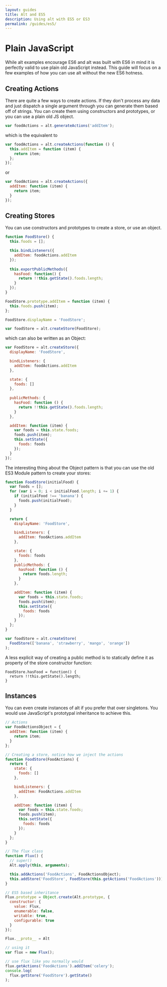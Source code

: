 ```yaml
---
layout: guides
title: Alt and ES5
description: Using alt with ES5 or ES3
permalink: /guides/es5/
---
```


# Plain JavaScript

While alt examples encourage ES6 and alt was built with ES6 in mind it is perfectly valid to use plain old JavaScript instead. This guide will focus on a few examples of how you can use alt without the new ES6 hotness.

## Creating Actions

There are quite a few ways to create actions. If they don't process any data and just dispatch a single argument through you can generate them based off of strings. You can create them using constructors and prototypes, or you can use a plain old JS object.

```js
var foodActions = alt.generateActions('addItem');
```

which is the equivalent to

```js
var foodActions = alt.createActions(function () {
  this.addItem = function (item) {
    return item;
  };
});
```

or

```js
var foodActions = alt.createActions({
  addItem: function (item) {
    return item;
  }
});
```

## Creating Stores

You can use constructors and prototypes to create a store, or use an object.

```js
function FoodStore() {
  this.foods = [];

  this.bindListeners({
    addItem: foodActions.addItem
  });
  
  this.exportPublicMethods({
    hasFood: function() {
      return !!this.getState().foods.length;
    }
  });
}

FoodStore.prototype.addItem = function (item) {
  this.foods.push(item);
};

FoodStore.displayName = 'FoodStore';

var foodStore = alt.createStore(FoodStore);
```

which can also be written as an Object:

```js
var FoodStore = alt.createStore({
  displayName: 'FoodStore',

  bindListeners: {
    addItem: foodActions.addItem
  },

  state: {
    foods: []
  },
  
  publicMethods: {
    hasFood: function () {
      return !!this.getState().foods.length;
    }
  },

  addItem: function (item) {
    var foods = this.state.foods;
    foods.push(item);
    this.setState({
      foods: foods
    });
  }
});
```

The interesting thing about the Object pattern is that you can use the old ES3 Module pattern to create your stores:

```js
function FoodStore(initialFood) {
  var foods = [];
  for (var i = 0; i < initialFood.length; i += 1) {
    if (initialFood !== 'banana') {
      foods.push(initialFood);
    }
  }

  return {
    displayName: 'FoodStore',

    bindListeners: {
      addItem: foodActions.addItem
    },

    state: {
      foods: foods
    },
    publicMethods: {
      hasFood: function () {
        return foods.length;
      }
    },

    addItem: function (item) {
      var foods = this.state.foods;
      foods.push(item);
      this.setState({
        foods: foods
      });
    }
  };
}

var foodStore = alt.createStore(
  FoodStore(['banana', 'strawberry', 'mango', 'orange'])
);
```

A less explicit way of creating a public method is to statically define it as property of the store constructor function:
```
FoodStore.hasFood = function() {
  return !!this.getState().length;
}
```

## Instances

You can even create instances of alt if you prefer that over singletons. You would use JavaScript's prototypal inheritance to achieve this.

```js
// Actions
var FoodActionsObject = {
  addItem: function (item) {
    return item;
  }
};

// Creating a store, notice how we inject the actions
function FoodStore(FoodActions) {
  return {
    state: {
      foods: []
    },

    bindListeners: {
      addItem: FoodActions.addItem
    },

    addItem: function (item) {
      var foods = this.state.foods;
      foods.push(item);
      this.setState({
        foods: foods
      });
    }
  };
}

// The flux class
function Flux() {
  // super()
  Alt.apply(this, arguments);

  this.addActions('FoodActions', FoodActionsObject);
  this.addStore('FoodStore', FoodStore(this.getActions('FoodActions')));
}

// ES5 based inheritance
Flux.prototype = Object.create(Alt.prototype, {
  constructor: {
    value: Flux,
    enumerable: false,
    writable: true,
    configurable: true
  }
});

Flux.__proto__ = Alt

// using it
var flux = new Flux();

// use flux like you normally would
flux.getActions('FoodActions').addItem('celery');
console.log(
  flux.getStore('FoodStore').getState()
);
```
